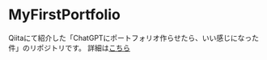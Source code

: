# MyFirstPortfolio

Qiitaにて紹介した「ChatGPTにポートフォリオ作らせたら、いい感じになった件」のリポジトリです。
詳細は[こちら](https://qiita.com/nashisan/items/468b1d0a5ad00d39e3ba)
